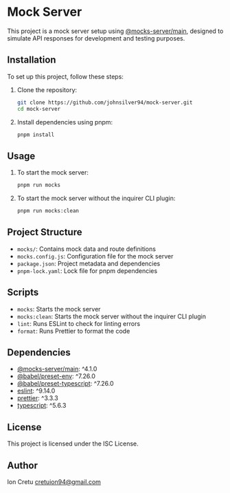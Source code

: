 # Mock Server

This project is a mock server setup using [@mocks-server/main](https://www.mocks-server.org/), designed to simulate API responses for development and testing purposes.

## Installation

To set up this project, follow these steps:

1. Clone the repository:

    ```bash
    git clone https://github.com/johnsilver94/mock-server.git
    cd mock-server
    ```

2. Install dependencies using pnpm:

    ```bash
    pnpm install
    ```

## Usage

1. To start the mock server:

    ```bash
    pnpm run mocks
    ```

2. To start the mock server without the inquirer CLI plugin:

    ```bash
    pnpm run mocks:clean
    ```

## Project Structure

- `mocks/`: Contains mock data and route definitions
- `mocks.config.js`: Configuration file for the mock server
- `package.json`: Project metadata and dependencies
- `pnpm-lock.yaml`: Lock file for pnpm dependencies

## Scripts

- `mocks`: Starts the mock server
- `mocks:clean`: Starts the mock server without the inquirer CLI plugin
- `lint`: Runs ESLint to check for linting errors
- `format`: Runs Prettier to format the code

## Dependencies

- [@mocks-server/main](https://www.npmjs.com/package/@mocks-server/main): ^4.1.0
- [@babel/preset-env](https://www.npmjs.com/package/@babel/preset-env): ^7.26.0
- [@babel/preset-typescript](https://www.npmjs.com/package/@babel/preset-typescript): ^7.26.0
- [eslint](https://www.npmjs.com/package/eslint): ^9.14.0
- [prettier](https://www.npmjs.com/package/prettier): ^3.3.3
- [typescript](https://www.npmjs.com/package/typescript): ^5.6.3

## License

This project is licensed under the ISC License.

## Author

Ion Cretu <cretuion94@gmail.com>
